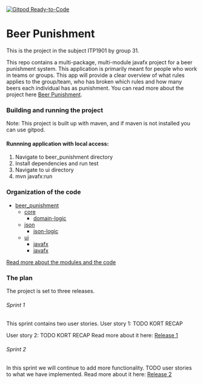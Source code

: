 
[![Gitpod Ready-to-Code](https://img.shields.io/badge/Gitpod-Ready--to--Code-blue?logo=gitpod)](https://gitpod.stud.ntnu.no/#https://gitlab.stud.idi.ntnu.no/it1901/groups-2022/gr2231/gr2231)

# Beer Punishment
This is the project in the subject ITP1901 by group 31. 

This repo contains a multi-package, multi-module javafx project for a beer punishment system. This application is primarily meant for people who work in teams or groups.
This app will provide a clear overview of what rules applies to the group/team, who has broken which rules and how many beers each individual has as punishment.
You can read more about the project here [Beer Punishment](/beer_punishment/README.md).

### Building and running the project
Note:
This project is built up with maven, and if maven is not installed you can use gitpod.

#### Runnning application with local access:
1. Navigate to beer_punishment directory
2. Install dependencies and run test
3. Navigate to ui directory
4. mvn javafx:run



### Organization of the code
* [beer_punishment](/beer_punishment)
    * [core](/beer_punishment/core)
      * [domain-logic](/beer_punishment/core/src/main/java/beerPunishment/core)
    * [json](/beer_punishment/json)
      * [json-logic](/beer_punishment/json/src/main/java/beerPunishment/json)
    * [ui](/beer_punishment/ui)
      * [javafx](/beer_punishment/ui/src/main/java/beerPunishment/ui)
      * [javafx](/beer_punishment/ui/src/main/resources)

[Read more about the modules and the code](/beer_punishment/README.md)


### The plan
The project is set to three releases.

###### Sprint 1
This sprint contains two user stories.
User story 1:
TODO KORT RECAP

User story 2:
TODO KORT RECAP
Read more about it here: [Release 1](/docs/release1.md)

###### Sprint 2
In this sprint we will continue to add more functionality. 
TODO user stories to what we have implemented.
Read more about it here: [Release 2](/docs/release2.md)

